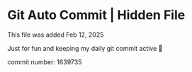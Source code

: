 # Git Auto Commit | Hidden File

This file was added Feb 12, 2025

Just for fun and keeping my daily git commit active 🤪

commit number: 1639735
